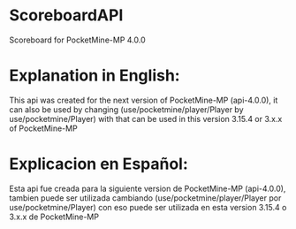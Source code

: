 # ScoreboardAPI
Scoreboard for PocketMine-MP 4.0.0

# Explanation in English:
This api was created for the next version of PocketMine-MP (api-4.0.0), it can also be used by changing (use/pocketmine/player/Player by use/pocketmine/Player) with that can be used in this version 3.15.4 or 3.x.x of PocketMine-MP

# Explicacion en Español:
Esta api fue creada para la siguiente version de PocketMine-MP (api-4.0.0), tambien puede ser  utilizada cambiando (use/pocketmine/player/Player  por use/pocketmine/Player) con eso puede ser utilizada en esta version 3.15.4 o 3.x.x de  PocketMine-MP 
